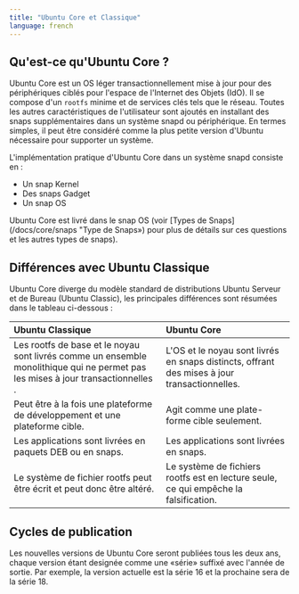 ```yaml
---
title: "Ubuntu Core et Classique"
language: french
---
```



<!-- lang: EN
## What is Ubuntu Core?
-->

## Qu'est-ce qu'Ubuntu Core ?

<!-- lang: EN
Ubuntu Core is a lightweight, transactionally updated OS for devices targeted at the Internet of Things (IoT) space. It consists of a minimal `rootfs` and key services such as network. All other user features are added by installing additional snaps into a snapd system or device. In simple terms, it can be thought of as the smallest version of Ubuntu needed to support a system.
-->

Ubuntu Core est un OS léger transactionnellement mise à jour pour des périphériques ciblés pour l'espace de l'Internet des Objets (IdO). Il se compose d'un `rootfs` minime et de services clés tels que le réseau. Toutes les autres caractéristiques de l'utilisateur sont ajoutés en installant des snaps supplémentaires dans un système snapd ou périphérique. En termes simples, il peut être considéré comme la plus petite version d'Ubuntu nécessaire pour supporter un système.

<!-- lang: EN
Practical implementations of Ubuntu Core in a snapd system consist of:
-->

L'implémentation pratique d'Ubuntu Core dans un système snapd consiste en :

<!-- lang: EN
- Kernel snap
- Gadget snap
- OS snap
-->

- Un snap Kernel
- Des snaps Gadget
- Un snap OS

<!-- lang: EN
Ubuntu Core is delivered in the OS snap (see [Kinds of Snaps](/docs/core/snaps "Kinds of Snaps") for more details on these and the other types of snaps). 
-->

Ubuntu Core est livré dans le snap OS (voir [Types de Snaps] (/docs/core/snaps "Type de Snaps») pour plus de détails sur ces questions et les autres types de snaps).

<!-- lang: EN
## Differences to Ubuntu Classic
-->

## Différences avec Ubuntu Classique

<!-- lang: EN
Ubuntu Core diverges from the standard model of server and desktop Ubuntu distributions (Ubuntu Classic), the key differences are summarized in the table below:
-->

Ubuntu Core diverge du modèle standard de distributions Ubuntu Serveur et de Bureau (Ubuntu Classic), les principales différences sont résumées dans le tableau ci-dessous :

<!-- lang: EN
Ubuntu Classic | Ubuntu Core
:---- | :----
The base rootfs and kernel are delivered as a monolithic package that doesn't enable transactional updates. | OS and kernel delivered as separate snaps, offering transactional updates.
Can be both a development and target platform. | Acts as a target platform only.
Applications delivered in DEB packages or as snaps. | Applications delivered as snaps.
The rootfs file system can be written to and therefore could be tampered with. | The rootfs file system is read only, preventing tampering.
-->

Ubuntu Classique | Ubuntu Core
:---- | :----
Les rootfs de base et le noyau sont livrés comme un ensemble monolithique qui ne permet pas les mises à jour transactionnelles . | L'OS et le noyau sont livrés en snaps distincts, offrant des mises à jour transactionnelles.
Peut être à la fois une plateforme de développement et une plateforme cible. | Agit comme une plate-forme cible seulement.
Les applications sont livrées en paquets DEB ou en snaps. | Les applications sont livrées en snaps.
Le système de fichier rootfs peut être écrit et peut donc être altéré. | Le système de fichiers rootfs est en lecture seule, ce qui empêche la falsification.
 
<!-- lang: EN
## Release cycles
-->

## Cycles de publication

<!-- lang: EN
New versions of Ubuntu Core will be released every two years, with each release being referred to as a "series" suffixed with the release year. For example, the current release is Series 16 and the next will be Series 18. 
-->

Les nouvelles versions de Ubuntu Core seront publiées tous les deux ans, chaque version étant designée comme une «série» suffixé avec l'année de sortie. Par exemple, la version actuelle est la série 16 et la prochaine sera de la série 18.

